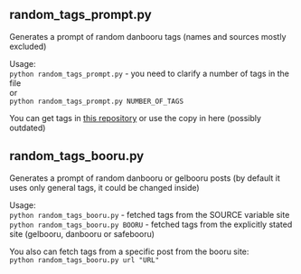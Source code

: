 ## random_tags_prompt.py

Generates a prompt of random danbooru tags (names and sources mostly excluded)

Usage:   
`python random_tags_prompt.py` - you need to clarify a number of tags in the file   
or    
`python random_tags_prompt.py NUMBER_OF_TAGS`      

You can get tags in [this repository](https://github.com/DominikDoom/a1111-sd-webui-tagcomplete/tree/main/tags) or use the copy in here (possibly outdated)


## random_tags_booru.py

Generates a prompt of random danbooru or gelbooru posts (by default it uses only general tags, it could be changed inside)    

Usage:  
`python random_tags_booru.py` - fetched tags from the SOURCE variable site   
`python random_tags_booru.py BOORU`  -  fetched tags from the explicitly stated site (gelbooru, danbooru or safebooru)    


You also can fetch tags from a specific post from the booru site:   
`python random_tags_booru.py url "URL"`
